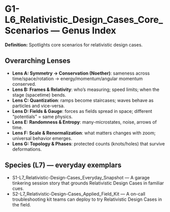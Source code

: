 # G1-L6_Relativistic_Design_Cases_Core_Scenarios — Genus Index
**Definition:** Spotlights core scenarios for relativistic design cases.

## Overarching Lenses

- **Lens A: Symmetry -> Conservation (Noether)**: sameness across time/space/rotation → energy/momentum/angular momentum conserved.
- **Lens B: Frames & Relativity**: who’s measuring; speed limits; when the stage (spacetime) bends.
- **Lens C: Quantization**: ramps become staircases; waves behave as particles and vice-versa.
- **Lens D: Fields & Gauge**: forces as fields spread in space; different “potentials” = same physics.
- **Lens E: Randomness & Entropy**: many-microstates, noise, arrows of time.
- **Lens F: Scale & Renormalization**: what matters changes with zoom; universal behavior emerges.
- **Lens G: Topology & Phases**: protected counts (knots/holes) that survive deformations.

## Species (L7) — everyday exemplars
- S1-L7_Relativistic-Design-Cases_Everyday_Snapshot — A garage tinkering session story that grounds Relativistic Design Cases in familiar cues.
- S2-L7_Relativistic-Design-Cases_Applied_Field_Kit — A on-call troubleshooting kit teams can deploy to try Relativistic Design Cases in the field.
